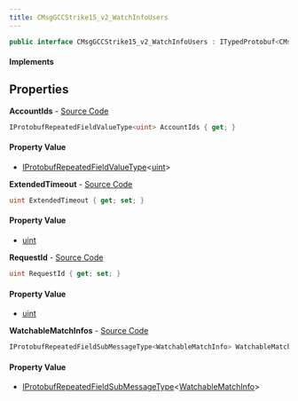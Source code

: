```yaml
---
title: CMsgGCCStrike15_v2_WatchInfoUsers
---
```


```csharp
public interface CMsgGCCStrike15_v2_WatchInfoUsers : ITypedProtobuf<CMsgGCCStrike15_v2_WatchInfoUsers>, INativeHandle
```

#### Implements

## Properties

**AccountIds** - [Source Code](https://github.com/swiftly-solution/swiftlys2/blob/main/managed/src/SwiftlyS2.Generated/Protobufs/Interfaces/CMsgGCCStrike15_v2_WatchInfoUsers.cs#L16)

```csharp
IProtobufRepeatedFieldValueType<uint> AccountIds { get; }
```

#### Property Value

- [IProtobufRepeatedFieldValueType](/docs/api/shared/netmessages/iprotobufrepeatedfieldvaluetype-1)<[uint](https://learn.microsoft.com/dotnet/api/system.uint32)>

**ExtendedTimeout** - [Source Code](https://github.com/swiftly-solution/swiftlys2/blob/main/managed/src/SwiftlyS2.Generated/Protobufs/Interfaces/CMsgGCCStrike15_v2_WatchInfoUsers.cs#L22)

```csharp
uint ExtendedTimeout { get; set; }
```

#### Property Value

- [uint](https://learn.microsoft.com/dotnet/api/system.uint32)

**RequestId** - [Source Code](https://github.com/swiftly-solution/swiftlys2/blob/main/managed/src/SwiftlyS2.Generated/Protobufs/Interfaces/CMsgGCCStrike15_v2_WatchInfoUsers.cs#L13)

```csharp
uint RequestId { get; set; }
```

#### Property Value

- [uint](https://learn.microsoft.com/dotnet/api/system.uint32)

**WatchableMatchInfos** - [Source Code](https://github.com/swiftly-solution/swiftlys2/blob/main/managed/src/SwiftlyS2.Generated/Protobufs/Interfaces/CMsgGCCStrike15_v2_WatchInfoUsers.cs#L19)

```csharp
IProtobufRepeatedFieldSubMessageType<WatchableMatchInfo> WatchableMatchInfos { get; }
```

#### Property Value

- [IProtobufRepeatedFieldSubMessageType](/docs/api/shared/netmessages/iprotobufrepeatedfieldsubmessagetype-1)<[WatchableMatchInfo](/docs/api/shared/protobufdefinitions/watchablematchinfo)>

